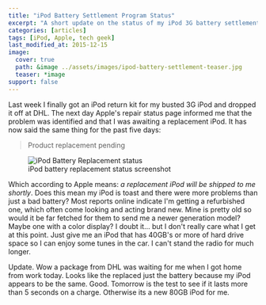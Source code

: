 ```yaml
---
title: "iPod Battery Settlement Program Status"
excerpt: "A short update on the status of my iPod 3G battery settlement claim."
categories: [articles]
tags: [iPod, Apple, tech geek]
last_modified_at: 2015-12-15
image:
  cover: true
  path: &image ../assets/images/ipod-battery-settlement-teaser.jpg
  teaser: *image
support: false
---
```


Last week I finally got an iPod return kit for my busted 3G iPod and dropped it off at DHL. The next day Apple's repair status page informed me that the problem was identified and that I was awaiting a replacement iPod. It has now said the same thing for the past five days:

> Product replacement pending

<figure>
  <img src="../assets/images/185.jpg" alt="iPod Battery Replacement status">
  <figcaption>iPod battery replacement status screenshot</figcaption>
</figure>

Which according to Apple means: *a replacement iPod will be shipped to me shortly*. Does this mean my iPod is toast and there were more problems than just a bad battery? Most reports online indicate I'm getting a refurbished one, which often come looking and acting brand new. Mine is pretty old so would it be far fetched for them to send me a newer generation model? Maybe one with a color display? I doubt it… but I don't really care what I get at this point. Just give me an iPod that has 40GB's or more of hard drive space so I can enjoy some tunes in the car. I can't stand the radio for much longer.

Update. Wow a package from DHL was waiting for me when I got home from work today. Looks like the replaced just the battery because my iPod appears to be the same. Good. Tomorrow is the test to see if it lasts more than 5 seconds on a charge. Otherwise its a new 80GB iPod for me.
